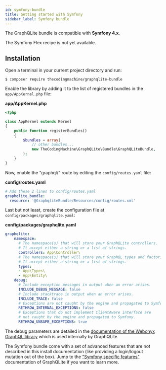 ```yaml
---
id: symfony-bundle
title: Getting started with Symfony
sidebar_label: Symfony bundle
---
```


The GraphQLite bundle is compatible with **Symfony 4.x**.

<div class="alert alert-warning">
    The Symfony Flex recipe is not yet available.
</div>

## Installation

Open a terminal in your current project directory and run:

```console
$ composer require thecodingmachine/graphqlite-bundle
```

Enable the library by adding it to the list of registered bundles in the `app/AppKernel.php` file:

**app/AppKernel.php**
```php
<?php

class AppKernel extends Kernel
{
    public function registerBundles()
    {
        $bundles = array(
            // other bundles...
            new TheCodingMachine\GraphQLite\Bundle\GraphQLiteBundle,
        );
    }
}
```

Now, enable the "graphql/" route by editing the `config/routes.yaml` file:

**config/routes.yaml**
```yaml
# Add these 2 lines to config/routes.yaml
graphqlite_bundle:
  resource: '@GraphqliteBundle/Resources/config/routes.xml'
```

Last but not least, create the configuration file at `config/packages/graphqlite.yaml`:

**config/packages/graphqlite.yaml**
```yaml
graphqlite:
    namespace:
      # The namespace(s) that will store your GraphQLite controllers.
      # It accept either a string or a list of strings.
      controllers: App\Controller\
      # The namespace(s) that will store your GraphQL types and factories.
      # It accept either a string or a list of strings.
      types: 
      - App\Types\
      - App\Entity\
    debug:
      # Include exception messages in output when an error arises.
      INCLUDE_DEBUG_MESSAGE: false
      # Include stacktrace in output when an error arises.
      INCLUDE_TRACE: false
      # Exceptions are not caught by the engine and propagated to Symfony.
      RETHROW_INTERNAL_EXCEPTIONS: false
      # Exceptions that do not implement ClientAware interface are 
      # not caught by the engine and propagated to Symfony.
      RETHROW_UNSAFE_EXCEPTIONS: true
```

The debug parameters are detailed in the [documentation of the Webonyx GraphQL library](https://webonyx.github.io/graphql-php/error-handling/)
which is used internally by GraphQLite.

The Symfony bundle come with a set of advanced features that are not described in this install documentation (like providing a login/logout mutation out of the box).
Jump to the ["Symfony specific features"](symfony-bundle-advanced.md) documentation of GraphQLite if you want to learn more.